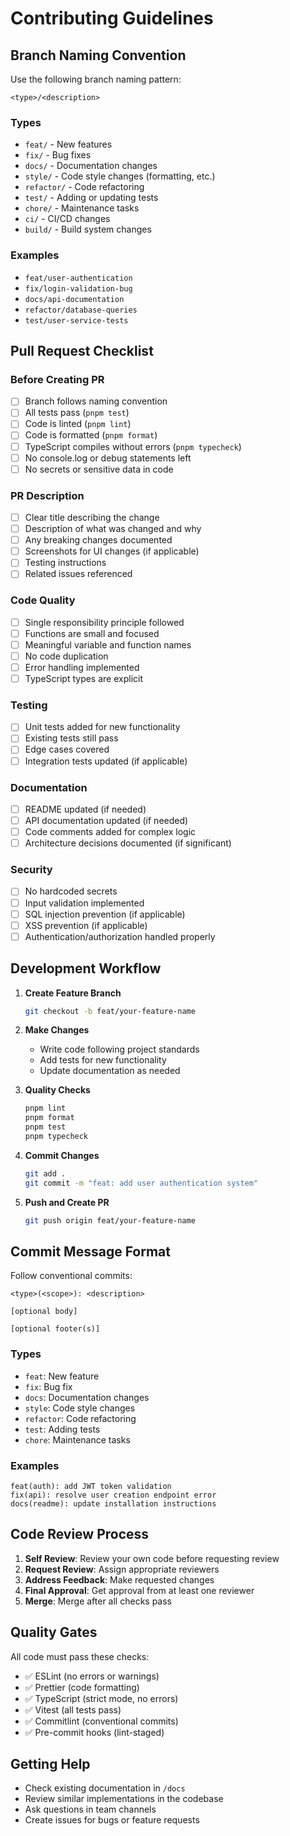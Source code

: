 # Contributing Guidelines

## Branch Naming Convention

Use the following branch naming pattern:

```
<type>/<description>
```

### Types

- `feat/` - New features
- `fix/` - Bug fixes
- `docs/` - Documentation changes
- `style/` - Code style changes (formatting, etc.)
- `refactor/` - Code refactoring
- `test/` - Adding or updating tests
- `chore/` - Maintenance tasks
- `ci/` - CI/CD changes
- `build/` - Build system changes

### Examples

- `feat/user-authentication`
- `fix/login-validation-bug`
- `docs/api-documentation`
- `refactor/database-queries`
- `test/user-service-tests`

## Pull Request Checklist

### Before Creating PR

- [ ] Branch follows naming convention
- [ ] All tests pass (`pnpm test`)
- [ ] Code is linted (`pnpm lint`)
- [ ] Code is formatted (`pnpm format`)
- [ ] TypeScript compiles without errors (`pnpm typecheck`)
- [ ] No console.log or debug statements left
- [ ] No secrets or sensitive data in code

### PR Description

- [ ] Clear title describing the change
- [ ] Description of what was changed and why
- [ ] Any breaking changes documented
- [ ] Screenshots for UI changes (if applicable)
- [ ] Testing instructions
- [ ] Related issues referenced

### Code Quality

- [ ] Single responsibility principle followed
- [ ] Functions are small and focused
- [ ] Meaningful variable and function names
- [ ] No code duplication
- [ ] Error handling implemented
- [ ] TypeScript types are explicit

### Testing

- [ ] Unit tests added for new functionality
- [ ] Existing tests still pass
- [ ] Edge cases covered
- [ ] Integration tests updated (if applicable)

### Documentation

- [ ] README updated (if needed)
- [ ] API documentation updated (if needed)
- [ ] Code comments added for complex logic
- [ ] Architecture decisions documented (if significant)

### Security

- [ ] No hardcoded secrets
- [ ] Input validation implemented
- [ ] SQL injection prevention (if applicable)
- [ ] XSS prevention (if applicable)
- [ ] Authentication/authorization handled properly

## Development Workflow

1. **Create Feature Branch**

   ```bash
   git checkout -b feat/your-feature-name
   ```

2. **Make Changes**
   - Write code following project standards
   - Add tests for new functionality
   - Update documentation as needed

3. **Quality Checks**

   ```bash
   pnpm lint
   pnpm format
   pnpm test
   pnpm typecheck
   ```

4. **Commit Changes**

   ```bash
   git add .
   git commit -m "feat: add user authentication system"
   ```

5. **Push and Create PR**
   ```bash
   git push origin feat/your-feature-name
   ```

## Commit Message Format

Follow conventional commits:

```
<type>(<scope>): <description>

[optional body]

[optional footer(s)]
```

### Types

- `feat`: New feature
- `fix`: Bug fix
- `docs`: Documentation changes
- `style`: Code style changes
- `refactor`: Code refactoring
- `test`: Adding tests
- `chore`: Maintenance tasks

### Examples

```
feat(auth): add JWT token validation
fix(api): resolve user creation endpoint error
docs(readme): update installation instructions
```

## Code Review Process

1. **Self Review**: Review your own code before requesting review
2. **Request Review**: Assign appropriate reviewers
3. **Address Feedback**: Make requested changes
4. **Final Approval**: Get approval from at least one reviewer
5. **Merge**: Merge after all checks pass

## Quality Gates

All code must pass these checks:

- ✅ ESLint (no errors or warnings)
- ✅ Prettier (code formatting)
- ✅ TypeScript (strict mode, no errors)
- ✅ Vitest (all tests pass)
- ✅ Commitlint (conventional commits)
- ✅ Pre-commit hooks (lint-staged)

## Getting Help

- Check existing documentation in `/docs`
- Review similar implementations in the codebase
- Ask questions in team channels
- Create issues for bugs or feature requests
